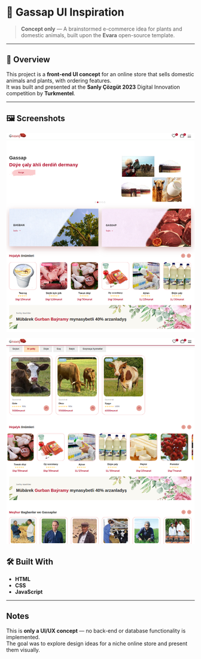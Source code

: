 # 🌿 Gassap UI Inspiration

> **Concept only** — A brainstormed e-commerce idea for plants and domestic animals, built upon the **Evara** open-source template.

---

## 📖 Overview
This project is a **front-end UI concept** for an online store that sells domestic animals and plants, with ordering features.  
It was built and presented at the **Sanly Çözgüt 2023** Digital Innovation competition by **Turkmentel**.

---

## 🖼 Screenshots


![Home Page](./home_page.png)

![Gassap Page](./gassap_page.png)


## 🛠 Built With
- **HTML**
- **CSS**
- **JavaScript**

---

## Notes
This is **only a UI/UX concept** — no back-end or database functionality is implemented.  
The goal was to explore design ideas for a niche online store and present them visually.
